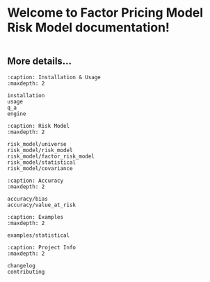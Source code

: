 # Welcome to Factor Pricing Model Risk Model documentation!

```{include} ../../README.md

```

## More details...

```{toctree}
:caption: Installation & Usage
:maxdepth: 2

installation
usage
q_a
engine
```

```{toctree}
:caption: Risk Model
:maxdepth: 2

risk_model/universe
risk_model/risk_model
risk_model/factor_risk_model
risk_model/statistical
risk_model/covariance
```

```{toctree}
:caption: Accuracy
:maxdepth: 2

accuracy/bias
accuracy/value_at_risk
```

```{toctree}
:caption: Examples
:maxdepth: 2

examples/statistical
```

```{toctree}
:caption: Project Info
:maxdepth: 2

changelog
contributing
```
